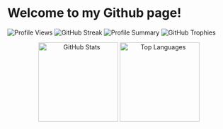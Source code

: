 # Welcome to my Github page!



![Profile Views](https://komarev.com/ghpvc/?username=LiteObject&color=brightgreen)
![GitHub Streak](https://github-readme-streak-stats.herokuapp.com/?user=LiteObject&theme=dracula&hide_border=true)
![Profile Summary](https://github-profile-summary-cards.vercel.app/api/cards/profile-details?username=LiteObject&theme=dracula)
![GitHub Trophies](https://github-profile-trophy.vercel.app/?username=LiteObject&theme=dracula&no-frame=true&row=1&column=7)
<div align="center">
  <img src="https://github-readme-stats.vercel.app/api?username=LiteObject&show_icons=true&rank_icon=github&locale=en" alt="GitHub Stats" height="180" />
  <img src="https://github-readme-stats.vercel.app/api/top-langs/?username=LiteObject&layout=compact&hide_border=false&langs_count=10&show_icons=true&theme=transparent" alt="Top Languages" height="180" />
</div>


